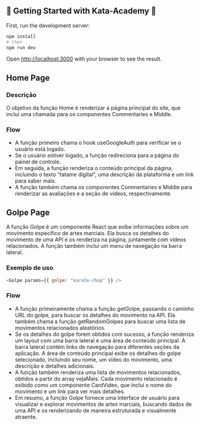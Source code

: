 
## 🥋 Getting Started with Kata-Academy 🥋

First, run the development server:
```bash
npm install
# then
npm run dev
```



Open [http://localhost:3000](http://localhost:3000) with your browser to see the result.

## Home Page ##

### Descrição ###
O objetivo da função Home é renderizar a página principal do site, que inclui uma chamada para os componentes Commentaries e Middle.

### Flow ###
- A função primeiro chama o hook useGoogleAuth para verificar se o usuário está logado.
- Se o usuário estiver logado, a função redireciona para a página do painel de controle.
- Em seguida, a função renderiza o conteúdo principal da página, incluindo o texto "tatame digital", uma descrição da plataforma e um link para saber mais.
- A função também chama os componentes Commentaries e Middle para renderizar as avaliações e a seção de vídeos, respectivamente.

## Golpe Page ##
A função Golpe é um componente React que exibe informações sobre um movimento específico de artes marciais. Ela busca os detalhes do movimento de uma API e os renderiza na página, juntamente com vídeos relacionados. A função também inclui um menu de navegação na barra lateral.

### Exemplo de uso ###
```javascript
<Golpe params={{ golpe: "karate-chop" }} />
```

### Flow ###
- A função primeiramente chama a função getGolpe, passando o caminho URL do golpe, para buscar os detalhes do movimento na API. Ela também chama a função getRandomGolpes para buscar uma lista de movimentos relacionados aleatórios.
- Se os detalhes do golpe forem obtidos com sucesso, a função renderiza um layout com uma barra lateral e uma área de conteúdo principal. A barra lateral contém links de navegação para diferentes seções da aplicação. A área de conteúdo principal exibe os detalhes do golpe selecionado, incluindo seu nome, um vídeo do movimento, uma descrição e detalhes adicionais.
- A função também renderiza uma lista de movimentos relacionados, obtidos a partir do array vejaMais. Cada movimento relacionado é exibido como um componente CardVideo, que inclui o nome do movimento e um link para ver mais detalhes.
- Em resumo, a função Golpe fornece uma interface de usuário para visualizar e explorar movimentos de artes marciais, buscando dados de uma API e os renderizando de maneira estruturada e visualmente atraente.

